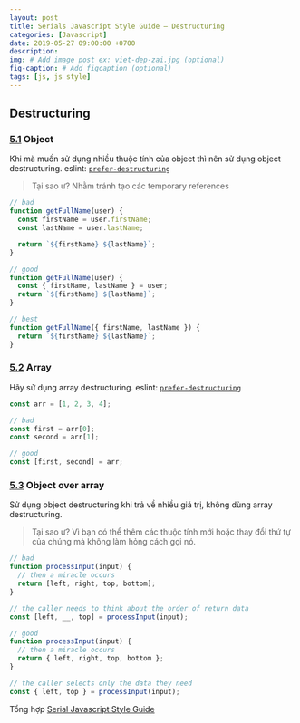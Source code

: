 ```yaml
---
layout: post
title: Serials Javascript Style Guide – Destructuring
categories: [Javascript]
date: 2019-05-27 09:00:00 +0700
description: 
img: # Add image post ex: viet-dep-zai.jpg (optional)
fig-caption: # Add figcaption (optional)
tags: [js, js style]
---
```


## Destructuring

<a name="destructuring--object"></a><a name="5.1"></a>
### [5.1](#destructuring--object) Object
Khi mà muốn sử dụng nhiều thuộc tính của object thì nên sử dụng object destructuring. eslint: [`prefer-destructuring`](https://eslint.org/docs/rules/prefer-destructuring)

> Tại sao ư? Nhằm tránh tạo các temporary references

```javascript
// bad
function getFullName(user) {
  const firstName = user.firstName;
  const lastName = user.lastName;

  return `${firstName} ${lastName}`;
}

// good
function getFullName(user) {
  const { firstName, lastName } = user;
  return `${firstName} ${lastName}`;
}

// best
function getFullName({ firstName, lastName }) {
  return `${firstName} ${lastName}`;
}
```

<a name="destructuring--array"></a><a name="5.2"></a>
### [5.2](#destructuring--array) Array
Hãy sử dụng array destructuring. eslint: [`prefer-destructuring`](https://eslint.org/docs/rules/prefer-destructuring)

```javascript
const arr = [1, 2, 3, 4];

// bad
const first = arr[0];
const second = arr[1];

// good
const [first, second] = arr;
```

<a name="destructuring--object-over-array"></a><a name="5.3"></a>
### [5.3](#destructuring--object-over-array) Object over array
Sử dụng object destructuring khi trả về nhiều giá trị, không dùng array destructuring.

> Tại sao ư? Vì bạn có thể thêm các thuộc tính mới hoặc thay đổi thứ tự của chúng mà không làm hỏng cách gọi nó.

```javascript
// bad
function processInput(input) {
  // then a miracle occurs
  return [left, right, top, bottom];
}

// the caller needs to think about the order of return data
const [left, __, top] = processInput(input);

// good
function processInput(input) {
  // then a miracle occurs
  return { left, right, top, bottom };
}

// the caller selects only the data they need
const { left, top } = processInput(input);
```

Tổng hợp [Serial Javascript Style Guide](/2019/05/17/serials-javascript-style-guide/)